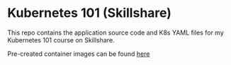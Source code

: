 # Kubernetes 101 (Skillshare)

This repo contains the application source code and K8s YAML files for my Kubernetes 101 course on Skillshare.

Pre-created container images can be found [here](https://hub.docker.com/repository/docker/nigelpoulton/k8s101-sksh)
